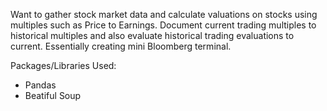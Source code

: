 Want to gather stock market data and calculate valuations on stocks using multiples such as Price to Earnings. 
Document current trading multiples to historical multiples and also evaluate historical trading evaluations to current. 
Essentially creating mini Bloomberg terminal.

Packages/Libraries Used:
- Pandas
- Beatiful Soup
